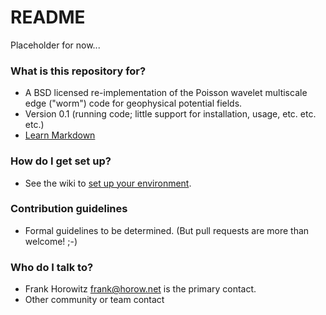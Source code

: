 # README #

Placeholder for now...

### What is this repository for? ###

* A BSD licensed re-implementation of the Poisson wavelet multiscale edge ("worm") code for geophysical potential fields.
* Version 0.1 (running code; little support for installation, usage, etc. etc. etc.)
* [Learn Markdown](https://bitbucket.org/tutorials/markdowndemo)

### How do I get set up? ###

* See the wiki to [set up your environment](https://bitbucket.org/fghorow/bsdwormer/wiki/Software%20Dependencies).

### Contribution guidelines ###

* Formal guidelines to be determined. (But pull requests are more than welcome! ;-) 

### Who do I talk to? ###

* Frank Horowitz <frank@horow.net> is the primary contact.
* Other community or team contact